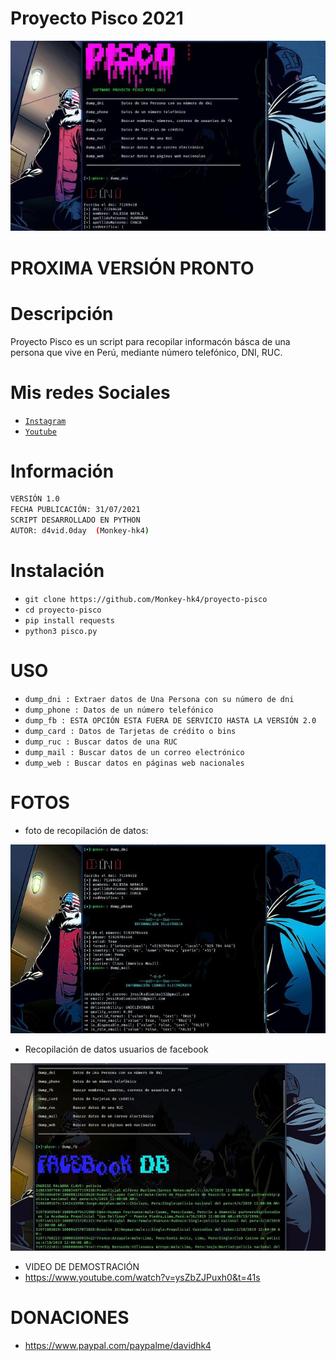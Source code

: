# Proyecto Pisco 2021
![sh](https://github.com/Monkey-hk4/proyecto-pisco/blob/main/imagenes/logo.jpg)

# PROXIMA VERSIÓN PRONTO 

# Descripción
Proyecto Pisco es un script para recopilar informacón básca de una persona que vive en Perú, mediante número telefónico, DNI, RUC.

# Mis redes Sociales
- [`Instagram`](https://www.instagram.com/monkey_hk4/)
- [`Youtube`](https://www.youtube.com/channel/UCEWGSsk-U9GjCLQk9ng1fNQ)

# Información
```bash 
VERSIÓN 1.0
FECHA PUBLICACIÓN: 31/07/2021
SCRIPT DESARROLLADO EN PYTHON
AUTOR: d4vid.0day  (Monkey-hk4)
```

# Instalación
* `git clone https://github.com/Monkey-hk4/proyecto-pisco`
* `cd proyecto-pisco`
* `pip install requests`
* `python3 pisco.py`

# USO
* `dump_dni : Extraer datos de Una Persona con su número de dni`
* `dump_phone : Datos de un número telefónico `
* `dump_fb : ESTA OPCIÓN ESTA FUERA DE SERVICIO HASTA LA VERSIÓN 2.0`
* `dump_card : Datos de Tarjetas de crédito o bins`
* `dump_ruc : Buscar datos de una RUC`
* `dump_mail : Buscar datos de un correo electrónico`
* `dump_web : Buscar datos en páginas web nacionales`

# FOTOS
- foto de recopilación de datos:

![sh](https://github.com/Monkey-hk4/proyecto-pisco/blob/main/imagenes/logo2.jpg)

- Recopilación de datos usuarios de facebook

![sh](https://github.com/Monkey-hk4/proyecto-pisco/blob/main/imagenes/facebook.jpg)

- VIDEO DE DEMOSTRACIÓN 
- https://www.youtube.com/watch?v=ysZbZJPuxh0&t=41s

# DONACIONES
- https://www.paypal.com/paypalme/davidhk4


